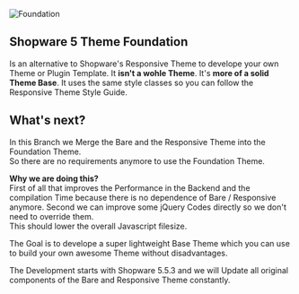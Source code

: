 ![Foundation](https://res.blurcreative.de/themes/foundation/logos/logo-screen-md.png)

## Shopware 5 Theme Foundation

Is an alternative to Shopware's Responsive Theme to develope your own Theme or Plugin Template.
It **isn't a wohle Theme**. It's **more of a solid Theme Base**.
It uses the same style classes so you can follow the Responsive Theme Style Guide.

## What's next?

In this Branch we Merge the Bare and the Responsive Theme into the Foundation Theme.  
So there are no requirements anymore to use the Foundation Theme.  

**Why we are doing this?**  
First of all that improves the Performance in the Backend and the compilation Time because there is no dependence of Bare / Responsive anymore.
Second we can improve some jQuery Codes directly so we don't need to override them.  
This should lower the overall Javascript filesize.  

The Goal is to develope a super lightweight Base Theme which you can use to build your own awesome Theme without disadvantages.  

The Development starts with Shopware 5.5.3 and we will Update all original components of the Bare and Responsive Theme constantly.

